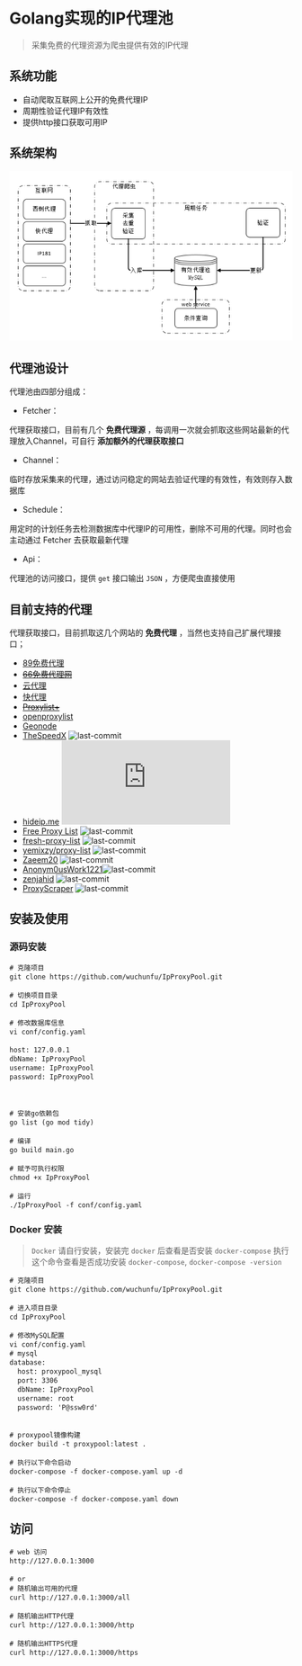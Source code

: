 # Golang实现的IP代理池

> 采集免费的代理资源为爬虫提供有效的IP代理

## 系统功能

- 自动爬取互联网上公开的免费代理IP
- 周期性验证代理IP有效性
- 提供http接口获取可用IP

## 系统架构

![architecture image](./docs/images/architecture.png)

## 代理池设计

代理池由四部分组成：

- Fetcher：

代理获取接口，目前有几个 **免费代理源** ，每调用一次就会抓取这些网站最新的代理放入Channel，可自行 **添加额外的代理获取接口** 

- Channel：

临时存放采集来的代理，通过访问稳定的网站去验证代理的有效性，有效则存入数据库

- Schedule：

用定时的计划任务去检测数据库中代理IP的可用性，删除不可用的代理。同时也会主动通过 Fetcher 去获取最新代理

- Api：

代理池的访问接口，提供 `get` 接口输出 `JSON` ，方便爬虫直接使用

## 目前支持的代理

代理获取接口，目前抓取这几个网站的 **免费代理** ，当然也支持自己扩展代理接口；

- [89免费代理](https://www.89ip.cn)
- [~~66免费代理网~~](http://www.66ip.cn)
- [云代理](http://www.ip3366.net)
- [快代理](http://www.kuaidaili.com)
- [~~Proxylist+~~](https://list.proxylistplus.com)
- [openproxylist](https://openproxylist.com/)
- [Geonode](https://geonode.com/)
- [TheSpeedX](https://github.com/TheSpeedX/PROXY-List) ![last-commit](https://img.shields.io/github/last-commit/TheSpeedX/PROXY-List)
- [hideip.me](https://github.com/zloi-user/hideip.me) ![last-commit](https://img.shields.io/github/last-commit/zloi-user/hideip.me)
- [Free Proxy List](https://github.com/proxifly/free-proxy-list) ![last-commit](https://img.shields.io/github/last-commit/proxifly/free-proxy-list)
- [fresh-proxy-list](https://github.com/vakhov/fresh-proxy-list) ![last-commit](https://img.shields.io/github/last-commit/vakhov/fresh-proxy-list)
- [yemixzy/proxy-list](https://github.com/yemixzy/proxy-list) ![last-commit](https://img.shields.io/github/last-commit/yemixzy/proxy-list)
- [Zaeem20](https://github.com/Zaeem20/FREE_PROXIES_LIST) ![last-commit](https://img.shields.io/github/last-commit/Zaeem20/FREE_PROXIES_LIST)
- [Anonym0usWork1221](https://github.com/Anonym0usWork1221/Free-Proxies)![last-commit](https://img.shields.io/github/last-commit/Anonym0usWork1221/Free-Proxies)
- [zenjahid](https://github.com/zenjahid/FreeProxy4u) ![last-commit](https://img.shields.io/github/last-commit/zenjahid/FreeProxy4u)
- [ProxyScraper](https://github.com/ProxyScraper/ProxyScraper) ![last-commit](https://img.shields.io/github/last-commit/ProxyScraper/ProxyScraper)
  

## 安装及使用

### 源码安装

```shell
# 克隆项目
git clone https://github.com/wuchunfu/IpProxyPool.git

# 切换项目目录
cd IpProxyPool

# 修改数据库信息
vi conf/config.yaml

host: 127.0.0.1
dbName: IpProxyPool
username: IpProxyPool
password: IpProxyPool



# 安装go依赖包
go list (go mod tidy)

# 编译
go build main.go

# 赋予可执行权限
chmod +x IpProxyPool

# 运行
./IpProxyPool -f conf/config.yaml
```

### Docker 安装

> `Docker` 请自行安装，安装完 `docker` 后查看是否安装 `docker-compose`
> 执行这个命令查看是否成功安装 `docker-compose`, `docker-compose -version`

```shell
# 克隆项目
git clone https://github.com/wuchunfu/IpProxyPool.git

# 进入项目目录
cd IpProxyPool

# 修改MySQL配置 
vi conf/config.yaml
# mysql
database:
  host: proxypool_mysql
  port: 3306
  dbName: IpProxyPool
  username: root
  password: 'P@ssw0rd'


# proxypool镜像构建
docker build -t proxypool:latest .

# 执行以下命令启动
docker-compose -f docker-compose.yaml up -d

# 执行以下命令停止
docker-compose -f docker-compose.yaml down
```

## 访问

```shell
# web 访问
http://127.0.0.1:3000

# or
# 随机输出可用的代理
curl http://127.0.0.1:3000/all

# 随机输出HTTP代理
curl http://127.0.0.1:3000/http

# 随机输出HTTPS代理
curl http://127.0.0.1:3000/https
```

